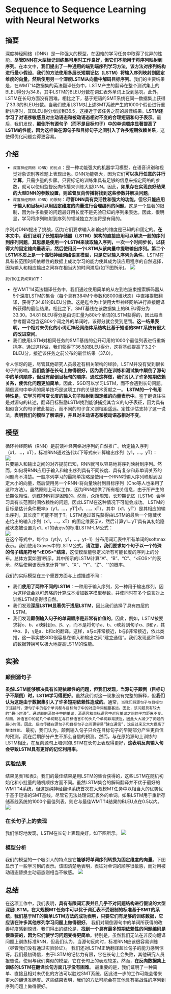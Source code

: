 # Sequence to Sequence Learning with Neural Networks
## 摘要
深度神经网络（DNN）是一种强大的模型，在困难的学习任务中取得了优异的性能。**尽管DNN在大型标记训练集可用时工作良好，但它们不能用于将序列映射到序列**。在本文中，**我们提出了一种通用的端到端序列学习方法，该方法对序列结构进行最小假设**。**我们的方法使用多层长短期记忆（LSTM）将输入序列映射到固定维度的向量，然后使用另一个深度LSTM从向量中解码目标序列**。我们的主要结果是，在WMT’14数据集的英法翻译任务中，LSTM产生的翻译在整个测试集上的BLEU得分为34.8，其中LSTM的BLEU分数在词汇表外单词上受到惩罚。此外，LSTM在长句方面没有困难。相比之下，基于短语的SMT系统在同一数据集上获得了33.3的BLEU分数。当我们使用LSTM对上述SMT系统产生的1000个假设进行重新排序时，其BLEU得分增加到36.5，这接近于该任务之前的最佳结果。**LSTM还学习了对语序敏感且对主动语态和被动语态相对不变的合理短语和句子表示**。最后，我们发现，**颠倒所有源句子（而不是目标句子）中的单词顺序显著提高了LSTM的性能，因为这样做在源句子和目标句子之间引入了许多短期依赖关系**，这使得优化问题变得更容易。
## 介绍
* `深度神经网络（DNN）的优点`：是一种功能强大的机器学习模型，在语音识别和视觉对象识别等难题上表现出色。DNN功能强大，因为它们**可以执行任意的并行计算**，只需少量的步骤。只要标记的训练集具有足够的信息来指定网络的参数，就可以使用监督反向传播来训练大型DNN。因此，**如果存在实现良好结果的大型DNN的参数设置，则监督反向传播将找到这些参数并解决问题**。
* `深度神经网络（DNN）的限制`：**尽管DNN具有灵活性和强大的功能，但它只能应用于输入和目标可以用固定维度的向量进行合理编码的问题**。这是一个显著的限制，因为许多重要的问题最好用长度不是先验已知的序列来表达。因此，很明显，学习将序列映射到序列的领域独立方法将是有用的。

序列对DNN提出了挑战，因为它们要求输入和输出的维度是已知的和固定的。**在本文中，我们证明了长短期存储器（LSTM）架构的直接应用可以解决一般的序列到序列问题**。**其思想是使用一个LSTM来读取输入序列，一次一个时间步长，以获得大的固定维向量表示，然后使用另一个LSTM从该向量中提取输出序列。第二个LSTM本质上是一个递归神经网络语言模型，只是它以输入序列为条件**。LSTM在具有长范围时间依赖性的数据上成功学习的能力使其成为该应用程序的自然选择，因为输入和相应输出之间存在相当大的时间滞后(如下图所示)。
![](https://github.com/123yunnandaxue/paper-notebook/blob/main/Sequence%20to%20Sequence%20Learning%20with%20Neural%20Networks/picture/01.png)

`我们的主要成果如下`：
* 在WMT’14英法翻译任务中，我们通过使用简单的从左到右波束搜索解码器从5个深度LSTM的集合（每个具有384M个参数和8000维状态）中直接提取翻译，获得了34.81的BLEU分数。这是迄今为止使用大型神经网络进行直接翻译所获得的最佳结果。相比之下，SMT基线在该数据集上的BLEU得分为33.30。34.81 BLEU得分是由词汇量为80k个单词的LSTM获得的，因此每当参考翻译包含这80k个词之外的单词时，该得分就会受到惩罚。**这一结果表明，一个相对未优化的小词汇神经网络体系结构比基于短语的SMT系统有很大的改进空间**。
*  我们使用LSTM对相同任务的SMT基线的公开可用的1000个最佳列表进行重新排序。通过这样做，我们获得了36.5的BLEU得分，这将基线提高了3.2个BLEU分，接近该任务之前公布的最佳结果（37.0）。

令人惊讶的是，尽管其他研究人员最近有相关架构的经验，LSTM并没有受到很长句子的影响。**我们能够在长句上做得很好，因为我们在训练和测试集中颠倒了源句中的单词顺序，但没有颠倒目标句的顺序**。**通过这样做，我们引入了许多短期依赖关系，使优化问题更加简单**。因此，SGD可以学习LSTM，而不会遇到长句问题。颠倒源句中单词的简单技巧是这项工作的关键技术贡献之一。
**LSTM的一个有用特性是，它学习将可变长度的输入句子映射到固定维的向量表示中**。鉴于翻译往往是对源句的转述，翻译目标鼓励LSTM找到能够捕捉其含义的句子表征，因为具有相似含义的句子彼此接近，而不同的句子含义则相距遥远。定性评估支持了这一说法，**表明我们的模型了解语序，并且对主动语态和被动语态相对不变**。
## 模型
循环神经网络（RNN）是前馈神经网络对序列的自然推广。给定输入序列（x1，…，xT），标准RNN通过迭代以下等式来计算输出序列（y1，…，yT）：<br>
![](https://github.com/123yunnandaxue/paper-notebook/blob/main/Sequence%20to%20Sequence%20Learning%20with%20Neural%20Networks/picture/02.png)<br>
只要输入和输出之间的对齐提前已知，RNN就可以容易地将序列映射到序列。然而，如何将RNN应用于输入和输出序列具有不同长度、具有复杂和非单调关系的问题尚不清楚。一般序列学习的最简单策略是使用一个RNN将输入序列映射到固定大小的向量，然后使用另一个RNN-将向量映射到目标序列（Cho等人也采用了这种方法）。虽然原则上可以工作，因为RNN提供了所有相关信息，由于所产生的长期依赖性，训练RNN将是困难的。然而，众所周知，长短期记忆（LSTM）会学习具有长范围时间依赖性的问题，因此LSTM在这种情况下可能会成功。
LSTM的目标是估计条件概率p（y1，…，yT′|x1，…，xT），其中（x1，yT′）是其相应的输出序列，其长度T′可能不同于T。LSTM通过首先获得由LSTM的最后一个隐藏状态给出的输入序列（x1，…，xT）的固定维表示v，然后计算y1...yT′具有其初始隐藏状态被设置为x1...xT的表示v的标准LSTM-LM公式：<br>
![](https://github.com/123yunnandaxue/paper-notebook/blob/main/Sequence%20to%20Sequence%20Learning%20with%20Neural%20Networks/picture/03.png)<br>
在这个等式中，每个p（yt|v，y1，…，yt−1）分布用词汇表中所有单词的softmax表示。我们使用Graves中的LSTM公式。**请注意，我们要求每个句子以一个特殊的句子结尾符号“<EOS\>”结束**，这使模型能够定义所有可能长度的序列上的分布。总体方案如图1所示，其中所示的LSTM计算“A”、“B”、“C”、“<EOS\>”的表示，然后使用该表示来计算“W”、“X”、“Y”、“Z”、“<EOS>“的概率。

我们的实际模型在三个重要方面与上述描述不同：
* 我们**使用了两种不同的LSTM**：一种用于输入序列，另一种用于输出序列，因为这样做会以可忽略的计算成本增加数字模型参数，并使同时在多个语言对上训练LSTM变得很自然。
*  我们发现**深层LSTM显著优于浅层LSTM**，因此我们选择了具有四层的LSTM。
*  我们发现**颠倒输入句子的单词顺序是非常有价值的**。因此，例如，LSTM被要求将c、b、a映射到α、β、γ，而不是将句子a、b、c映射到句子α、β和γ，其中α、β，γ是a、b和c的翻译。这样，a与α非常接近，b与β非常接近，依此类推，这一事实使SGD很容易在输入和输出之间“建立通信”。我们发现这种简单的数据转换可以极大地提高LSTM的性能。
## 实验
### 颠倒源句子
**虽然LSTM能够解决具有长期依赖性的问题，但我们发现，当源句子颠倒（目标句子不颠倒）时，LSTM学习得更好**。虽然我们对这一现象没有完整的解释，但**我们认为这是由于数据集引入了许多短期依赖性造成的**。通常，`当我们将源句子与目标句子连接时，源句子中的每个单词都与目标句子中的对应单词相距甚远。因此，该问题具有较大的“最小时滞”。通过颠倒源句子中的单词，源语言和目标语言中对应单词之间的平均距离不变。然而，源语言中的前几个单词现在与目标语言中的头几个单词非常接近，因此大大减少了问题的最小时滞。因此，反向传播在源句子和目标句子之间更容易“建立通信”，这反过来又大大提高了整体性能。`
最初，我们认为，颠倒输入句子只会在目标句子的早期部分产生更自信的预测，而在后期部分产生不那么自信的预测。然而，与在原始源句上训练的LSTM相比，在反向源句上培训的LSTM在长句上表现得更好，**这表明反向输入句会导致LSTM具有更好的记忆利用率。**
### 实验结果
结果见表1和表2。我们的最佳结果是用LSTM的集合获得的，这些LSTM在随机初始化和小批量的随机顺序方面不同。虽然LSTM集合的解码翻译并不优于最好的WMT’14系统，但这是纯神经翻译系统首次在大规模MT任务中以相当大的优势优于基于短语的SMT基线，尽管它无法处理词汇表外的单词。如果LSTM用于重新存储基线系统的1000个最佳列表，则它与最佳WMT’14结果的BLEU点在0.5以内。
![](https://github.com/123yunnandaxue/paper-notebook/blob/main/Sequence%20to%20Sequence%20Learning%20with%20Neural%20Networks/picture/04.png)
### 在长句子上的表现
我们惊讶地发现，LSTM在长句上表现良好，如下图所示。
![](https://github.com/123yunnandaxue/paper-notebook/blob/main/Sequence%20to%20Sequence%20Learning%20with%20Neural%20Networks/picture/05.png)
### 模型分析
我们的模型的一个吸引人的特点是它**能够将单词序列转换为固定维度的向量**。下图显示了一些学习到的表示。该图清楚地表明，表征对单词的顺序很敏感，而对用被动语态替换主动语态则相当不敏感。
![](https://github.com/123yunnandaxue/paper-notebook/blob/main/Sequence%20to%20Sequence%20Learning%20with%20Neural%20Networks/picture/06.png)
## 总结
在这项工作中，我们表明，**具有有限词汇表并且几乎不对问题结构进行假设的大型深层LSTM，在大规模MT任务中可以优于词汇表不受限制的标准基于SMT的系统**。**我们基于MT的简单LSTM方法的成功表明，只要它们有足够的训练数据，它应该在许多其他序列学习问题上做得很好**。
我们对颠倒源句中的单词所获得的改善程度感到惊讶。我们得出的结论是，**找到一个具有最多短期依赖性的问题编码是很重要的，因为它们使学习问题变得更简单**。特别是，虽然我们无法在非反向翻译问题上训练标准RNN，但我们认为，当源句反向时，标准RNN应该很容易训练（尽管我们没有通过实验验证）。
我们还对LSTM正确翻译超长句子的能力感到惊讶。我们最初确信，由于LSTM的记忆力有限，它在长句上会失败，其他研究人员报告说，使用与我们类似的模型，它在长句上的表现较差。然而，**在反向数据集上训练的LSTM在翻译长句方面几乎没有困难**。
最重要的是，我们证明了一种简单、直接且相对未优化的方法可以胜过SMT系统，因此进一步的工作可能会带来更大的翻译准确度。这些结果表明，我们的方法可能会在其他具有挑战性的序列到序列问题上做得很好。



